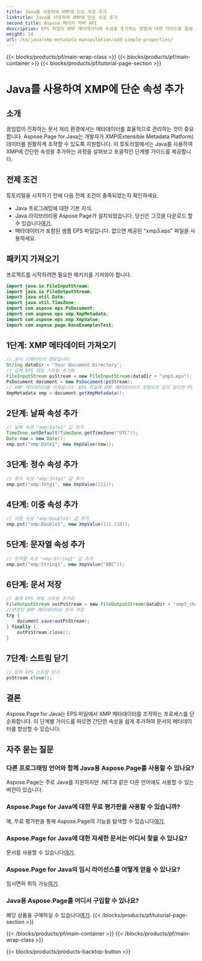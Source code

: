 ```yaml
---
title: Java를 사용하여 XMP에 단순 속성 추가
linktitle: Java를 사용하여 XMP에 단순 속성 추가
second_title: Aspose.페이지 자바 API
description: EPS 파일의 XMP 메타데이터에 속성을 추가하는 방법에 대한 가이드를 통해 Aspose.Page에서 Java의 잠재력을 알아보세요. 손쉽게 문서 처리 수준을 높이세요!
weight: 14
url: /ko/java/xmp-metadata-manipulation/add-simple-properties/
---
```


{{< blocks/products/pf/main-wrap-class >}}
{{< blocks/products/pf/main-container >}}
{{< blocks/products/pf/tutorial-page-section >}}

# Java를 사용하여 XMP에 단순 속성 추가

## 소개
끊임없이 진화하는 문서 처리 환경에서는 메타데이터를 효율적으로 관리하는 것이 중요합니다. Aspose.Page for Java는 개발자가 XMP(Extensible Metadata Platform) 데이터를 원활하게 조작할 수 있도록 지원합니다. 이 튜토리얼에서는 Java를 사용하여 XMP에 간단한 속성을 추가하는 과정을 살펴보고 포괄적인 단계별 가이드를 제공합니다.
## 전제 조건
튜토리얼을 시작하기 전에 다음 전제 조건이 충족되었는지 확인하세요.
- Java 프로그래밍에 대한 기본 지식.
-  Java 라이브러리용 Aspose.Page가 설치되었습니다. 당신은 그것을 다운로드 할 수 있습니다[여기](https://releases.aspose.com/page/java/).
- 메타데이터가 포함된 샘플 EPS 파일입니다. 없으면 제공된 "xmp3.eps" 파일을 사용하세요.
## 패키지 가져오기
프로젝트를 시작하려면 필요한 패키지를 가져와야 합니다.
```java
import java.io.FileInputStream;
import java.io.FileOutputStream;
import java.util.Date;
import java.util.TimeZone;
import com.aspose.eps.PsDocument;
import com.aspose.eps.xmp.XmpMetadata;
import com.aspose.eps.xmp.XmpValue;
import com.aspose.page.BaseExamplesTest;
```
## 1단계: XMP 메타데이터 가져오기
```java
// 문서 디렉터리의 경로입니다.
String dataDir = "Your Document Directory";
// 입력 EPS 파일 스트림 초기화
FileInputStream psStream = new FileInputStream(dataDir + "xmp3.eps");
PsDocument document = new PsDocument(psStream);
// XMP 메타데이터를 가져옵니다. EPS 파일에 XMP 메타데이터가 포함되어 있지 않으면 PS 메타데이터 주석(%%Creator, %%CreateDate, %%Title 등)의 값으로 채워진 새 파일을 얻습니다.
XmpMetadata xmp = document.getXmpMetadata();
```
## 2단계: 날짜 속성 추가
```java
// 날짜 속성 "xmp:Date1" 값 추가
TimeZone.setDefault(TimeZone.getTimeZone("UTC"));
Date now = new Date();
xmp.put("xmp:Date1", new XmpValue(now));
```
## 3단계: 정수 속성 추가
```java
// 정수 속성 "xmp:Intg1" 값 추가
xmp.put("xmp:Intg1", new XmpValue(111));
```
## 4단계: 이중 속성 추가
```java
// 이중 속성 "xmp:Double1" 값 추가
xmp.put("xmp:Double1", new XmpValue(111.11D));
```
## 5단계: 문자열 속성 추가
```java
// 문자열 속성 "xmp:String1" 값 추가
xmp.put("xmp:String1", new XmpValue("ABC"));
```
## 6단계: 문서 저장
```java
// 출력 EPS 파일 스트림 초기화
FileOutputStream outPsStream = new FileOutputStream(dataDir + "xmp3_changed.eps");
//변경된 XMP 메타데이터로 문서 저장
try {
    document.save(outPsStream);
} finally {
    outPsStream.close();
}
```
## 7단계: 스트림 닫기
```java
// 입력 EPS 스트림 닫기
psStream.close();
```
## 결론
Aspose.Page for Java는 EPS 파일에서 XMP 메타데이터를 조작하는 프로세스를 단순화합니다. 이 단계별 가이드를 따르면 간단한 속성을 쉽게 추가하여 문서의 메타데이터를 향상할 수 있습니다.
## 자주 묻는 질문
### 다른 프로그래밍 언어와 함께 Java용 Aspose.Page를 사용할 수 있나요?
Aspose.Page는 주로 Java를 지원하지만 .NET과 같은 다른 언어에도 사용할 수 있는 버전이 있습니다.
### Aspose.Page for Java에 대한 무료 평가판을 사용할 수 있습니까?
 예, 무료 평가판을 통해 Aspose.Page의 기능을 탐색할 수 있습니다[여기](https://releases.aspose.com/).
### Aspose.Page for Java에 대한 자세한 문서는 어디서 찾을 수 있나요?
 문서를 사용할 수 있습니다[여기](https://reference.aspose.com/page/java/).
### Aspose.Page for Java의 임시 라이선스를 어떻게 얻을 수 있나요?
 임시면허 취득 가능[여기](https://purchase.aspose.com/temporary-license/).
### Java용 Aspose.Page를 어디서 구입할 수 있나요?
 해당 상품을 구매하실 수 있습니다[여기](https://purchase.aspose.com/buy).
{{< /blocks/products/pf/tutorial-page-section >}}

{{< /blocks/products/pf/main-container >}}
{{< /blocks/products/pf/main-wrap-class >}}

{{< blocks/products/products-backtop-button >}}
